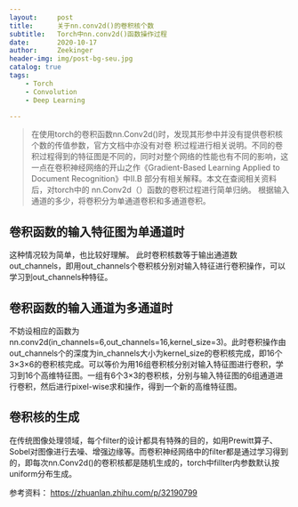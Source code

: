 ```yaml
---
layout:     post
title:      关于nn.conv2d()的卷积核个数
subtitle:   Torch中nn.conv2d()函数操作过程
date:       2020-10-17
author:     Zeekinger
header-img: img/post-bg-seu.jpg
catalog: true
tags:
    - Torch
    - Convolution 
    - Deep Learning 

---
```

<head>
    <script src="https://cdn.mathjax.org/mathjax/latest/MathJax.js?config=TeX-AMS-MML_HTMLorMML" type="text/javascript"></script>
    <script type="text/x-mathjax-config">
        MathJax.Hub.Config({
            tex2jax: {
            skipTags: ['script', 'noscript', 'style', 'textarea', 'pre'],
            inlineMath: [['$','$']]
            }
        });
    </script>
</head>


> 在使用torch的卷积函数nn.Conv2d()时，发现其形参中并没有提供卷积核个数的传值参数，官方文档中亦没有对卷 积过程进行相关说明。不同的卷积过程得到的特征图是不同的，同时对整个网络的性能也有不同的影响，这一点在卷积神经网络的开山之作《Gradient-Based Learning Applied to Document Recognition》中Ⅱ.B 部分有相关解释。本文在查阅相关资料后，对torch中的
nn.Conv2d（）函数的卷积过程进行简单归纳。 根据输入通道的多少，将卷积分为单通道卷积和多通道卷积。

## 卷积函数的输入特征图为单通道时
这种情况较为简单，也比较好理解。 此时卷积核数等于输出通道数out_channels，即用out_channels个卷积核分别对输入特征进行卷积操作，可以学习到out_channels种特征。
## 卷积函数的输入通道为多通道时
不妨设相应的函数为nn.conv2d(in_channels=6,out_channels=16,kernel_size=3)。此时卷积操作由out_channels个的深度为in_channels大小为kernel_size的卷积核完成，即16个3×3×6的卷积核完成。可以等价为用16组卷积核分别对输入特征图进行卷积，学习到16个高维特征图。一组有6个3×3的卷积核，分别与输入特征图的6组通道进行卷积，然后进行pixel-wise求和操作，得到一个新的高维特征图。
## 卷积核的生成
在传统图像处理领域，每个filter的设计都具有特殊的目的，如用Prewitt算子、Sobel对图像进行去噪、增强边缘等。而卷积神经网络中的filter都是通过学习得到的，即每次nn.Conv2d()的卷积核都是随机生成的，torch中fillter内参数默认按uniform分布生成。

参考资料： https://zhuanlan.zhihu.com/p/32190799